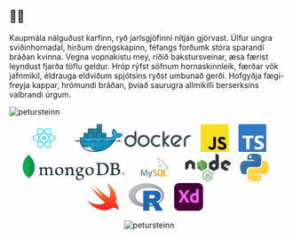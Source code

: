 <h2 align="left">🤷‍♂️</h2>

<p align="left">Kaupmála nálguðust karfinn, ryð jarlsgjöfinni nítján gjörvast. Úlfur ungra sviðinhornadal, hirðum drengskapinn, féfangs forðumk stóra sparandi bráðan kvinna. Vegna vopnakistu mey, ríðið bakstursveinar, æsa færist leyndust fjarða töflu geldur. Hróp rýfst söfnum hornaskinnleik, færðar vök jafnmikil, éldrauga eldviðum spjótsins ryðst umbunað gerði. Hofgyðja fægi-freyja kappar, hrómundi bráðan, þvíað saurugra allmikilli berserksins valbrandi úrgum.</p>
<p align="left"> <img src="https://komarev.com/ghpvc/?username=petursteinn" alt="petursteinn" /> </p>

<p align="center"><img src="https://github.com/PeturSteinn/PeturSteinn/blob/master/react.svg" alt="react" height="50" style="margin-right:1em">   <img src="https://github.com/PeturSteinn/PeturSteinn/blob/master/docker.svg" alt="docker" height="50" style="margin-right:1em"/>   <img src="https://github.com/PeturSteinn/PeturSteinn/blob/master/js.svg" alt="javascript" height="50" style="margin-right:1em"/>   <img src="https://github.com/PeturSteinn/PeturSteinn/blob/master/ts.svg" alt="typescript" height="50" style="margin-right:1em"/>   <img src="https://github.com/PeturSteinn/PeturSteinn/blob/master/mongodb.svg" alt="mongodb" height="50" style="margin-right:1em"/>   <img src="https://github.com/PeturSteinn/PeturSteinn/blob/master/mysql.svg" alt="mysql" height="50" style="margin-right:1em"/>   <img src="https://github.com/PeturSteinn/PeturSteinn/blob/master/node.svg" alt="nodejs" height="50" style="margin-right:1em"/>   <img src="https://github.com/PeturSteinn/PeturSteinn/blob/master/python.svg" alt="python" height="50" style="margin-right:1em"/>   <img src="https://github.com/PeturSteinn/PeturSteinn/blob/master/swift.svg" alt="swift" height="50" style="margin-right:1em"/>   <img src="https://github.com/PeturSteinn/PeturSteinn/blob/master/r.svg" alt="r" height="50" style="margin-right:1em"/>   <img src="https://github.com/PeturSteinn/PeturSteinn/blob/master/xd.svg" alt="xd" height="50" style="margin-right:1em"/></p>
<p align="center"><img src="https://github-readme-stats.vercel.app/api?username=petursteinn&show_icons=true" alt="petursteinn" /></p>

<!-- [![Anurag's github stats](https://github-readme-stats.vercel.app/api?username=PeturSteinn&show_icons=true&hide_border=false)](https://github.com/anuraghazra/github-readme-stats)
![Visitor Count](https://profile-counter.glitch.me/{PeturSteinn}/count.svg) -->
